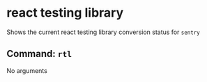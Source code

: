 # react testing library

Shows the current react testing library conversion status for `sentry`

## Command: `rtl`

No arguments
